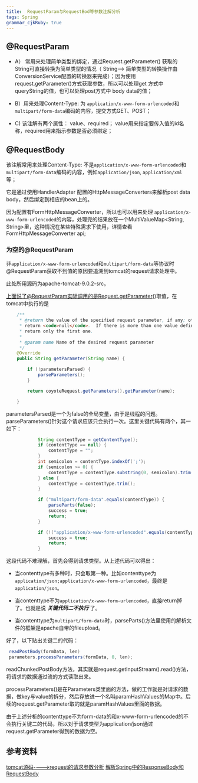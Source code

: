 ```yaml
--- 
title:  RequestParam与RequestBod等参数注解分析
tags: Spring
grammar_cjkRuby: true
---
```


## @RequestParam
- A） 常用来处理简单类型的绑定，通过Request.getParameter() 获取的String可直接转换为简单类型的情况（ String--> 简单类型的转换操作由ConversionService配置的转换器来完成）；因为使用request.getParameter()方式获取参数，所以可以处理get 方式中queryString的值，也可以处理post方式中 body data的值；

- B）用来处理Content-Type: 为 ```application/x-www-form-urlencoded```和```multipart/form-data```编码的内容，提交方式GET、POST；

- C) 该注解有两个属性： value、required； value用来指定要传入值的id名称，required用来指示参数是否必须绑定；

## @RequestBody

该注解常用来处理Content-Type: 不是```application/x-www-form-urlencoded```和```multipart/form-data```编码的内容，例如```application/json```, ```application/xml```等；

它是通过使用HandlerAdapter 配置的HttpMessageConverters来解析post data body，然后绑定到相应的bean上的。

因为配置有FormHttpMessageConverter，所以也可以用来处理 ```application/x-www-form-urlencoded```的内容，处理完的结果放在一个MultiValueMap<String, String>里，这种情况在某些特殊需求下使用，详情查看FormHttpMessageConverter api;

### 为空的@RequestParam
非```application/x-www-form-urlencoded```和```multipart/form-data```等协议时@RequestParam获取不到值的原因要追溯到tomcat的request请求处理中。

此处所用源码为apache-tomcat-9.0.2-src。

上面说了@RequestParam实际调用的是Request.getParameter()取值，在tomcat中执行的是
```java
	/**
     * @return the value of the specified request parameter, if any; otherwise,
     * return <code>null</code>.  If there is more than one value defined,
     * return only the first one.
     *
     * @param name Name of the desired request parameter
     */
    @Override
    public String getParameter(String name) {

        if (!parametersParsed) {
            parseParameters();
        }

        return coyoteRequest.getParameters().getParameter(name);

    }
```
parametersParsed是一个为false的全局变量，由于是线程的问题。parseParameters()针对这个请求应该只会执行一次。这里关键代码有两个，其一如下：
```java
			String contentType = getContentType();
            if (contentType == null) {
                contentType = "";
            }
            int semicolon = contentType.indexOf(';');
            if (semicolon >= 0) {
                contentType = contentType.substring(0, semicolon).trim();
            } else {
                contentType = contentType.trim();
            }

            if ("multipart/form-data".equals(contentType)) {
                parseParts(false);
                success = true;
                return;
            }

            if (!("application/x-www-form-urlencoded".equals(contentType))) {
                success = true;
                return;
            }
```
这段代码不难理解，首先会得到请求类型。从上述代码可以得出：

- 当contenttype有多种时，只会取第一种。比如contenttype为```application/json;application/x-www-form-urlencoded```，最终是```application/json```。

- 当contenttype不为```application/x-www-form-urlencoded```，直接return掉了。也就是说 ***关键代码二不执行*** 了。

- 当contenttype为```multipart/form-data```时，parseParts()方法里使用的解析文件的框架是apache自带的fileupload。

好了，以下贴出关键二的代码：
```java
 readPostBody(formData, len)
 parameters.processParameters(formData, 0, len);
 ```
readChunkedPostBody方法，其实就是request.getInputStream().read()方法，将请求的数据通过流的方式读取出来。
 
processParameters()是在Parameters类里面的方法，做的工作就是对请求的数据，做key与value的拆分，然后存放进一个名叫paramHashValues的Map中。后续的request.getParameter取的就是paramHashValues里面的数据。

由于上述分析的contenttype不为form-data的和x-www-form-urlencoded的不会执行关键二的代码，所以对于请求类型为application/json通过request.getParameter得到的数据为空。

## 参考资料
[tomcat源码---->request的请求参数分析](http://www.cnblogs.com/huhx/p/baseusewebparameter1.html)
[解析Spring中的ResponseBody和RequestBody](https://www.cnkirito.moe/2017/08/30/%E8%A7%A3%E6%9E%90Spring%E4%B8%AD%E7%9A%84ResponseBody%E5%92%8CRequestBody/)